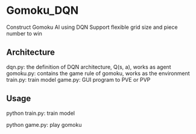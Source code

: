 # Gomoku_DQN
Construct Gomoku AI using DQN
Support flexible grid size and piece number to win

## Architecture
dqn.py: the definition of DQN architecture, Q(s, a), works as agent
gomoku.py: contains the game rule of gomoku, works as the environment
train.py: train model
game.py: GUI program to PVE or PVP

## Usage
python train.py: train model 

python game.py: play gomoku

